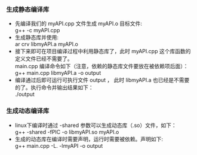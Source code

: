 ### 生成静态编译库
- 先编译我们的 myAPI.cpp 文件生成 myAPI.o 目标文件:\
  g++ -c myAPI.cpp
- 生成静态库并使用: \
  ar crv libmyAPI.a myAPI.o
- 接下来即可在项目编译过程中利用静态库了，此时 myAPI.cpp 这个库函数的定义文件已经不需要了。 \
  main.cpp 编译命令如下（注意，依赖的静态库文件要放在被依赖项后面）：\
  g++ main.cpp libmyAPI.a -o output 
- 编译通过后即可运行可执行文件 output ， 此时 libmyAPI.a 也已经是不需要的了。执行命令并输出结果如下：\
  ./output

### 生成动态编译库
- linux下编译时通过 -shared 参数可以生成动态库（.so）文件，如下：\
  g++ -shared -fPIC -o libmyAPI.so myAPI.o
- 生成的动态库在编译时需要声明，运行时需要被依赖。声明如下:\
  g++ main.cpp -L. -lmyAPI -o output 
  


